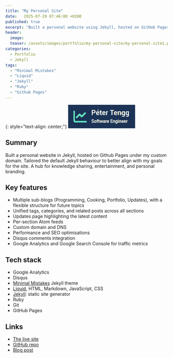 ```yaml
---
title: "My Personal Site"
date:   2025-07-29 07:46:00 +0200
published: true
excerpt: "Built a personal website using Jekyll, hosted on GitHub Pages under a custom domain. Tailored the default setup to better serve my goals for the site."
header:
  image:
  teaser: /assets/images/portfolio/my-personal-site/my-personal-site1.png
categories:
  - Portfolio
  - Jekyll
tags:
  - "Minimal Mistakes"
  - "Liquid"
  - "Jekyll"
  - "Ruby"
  - "Github Pages"
---
```


{: style="text-align: center;"}
![Personal site image](/assets/images/portfolio/my-personal-site/my-personal-site1.png)

## Summary

Built a personal website in Jekyll, hosted on Github Pages under my custom domain. Tailored the default Jekyll behaviour to better align with my goals for the site. A hub for knowledge sharing, entertainment, and personal branding. 

## Key features

- Multiple sub-blogs (Programming, Cooking, Portfolio, Updates), with a flexible structure for future topics
- Unified tags, categories, and related posts across all sections
- Updates page highlighting the latest content
- Per-section Atom feeds
- Custom domain and DNS
- Performance and SEO optimisations
- Disqus comments integration
- Google Analytics and Google Search Console for traffic metrics

## Tech stack

- Google Analytics
- Disqus
- <a href="https://mademistakes.com/work/jekyll-themes/minimal-mistakes/" target="_blank" rel="nofollow noopener noreferrer">Minimal Mistakes</a> Jekyll theme
- <a href="https://shopify.github.io/liquid/" target="_blank" rel="nofollow noopener noreferrer">Liquid</a>, HTML, Markdown, JavaScript, CSS
- <a href="https://jekyllrb.com/" target="_blank" rel="nofollow noopener noreferrer">Jekyll</a>: static site generator
- Ruby
- Git
- GitHub Pages

## Links
- [The live site](https://petertengg.com/)
- <a href="https://github.com/petertengg/petertengg.github.io" target="_blank" rel="nofollow noopener noreferrer">GitHub repo</a>
- [Blog post](/programming/2025-07-29-how-i-build-my-personal-site-with-jekyll-and-minimal-mistakes-part-1)